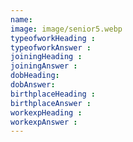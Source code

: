 ```yaml
---
name: 
image: image/senior5.webp
typeofworkHeading : 
typeofworkAnswer : 
joiningHeading : 
joiningAnswer : 
dobHeading: 
dobAnswer:
birthplaceHeading :
birthplaceAnswer :
workexpHeading :
workexpAnswer :  
---
```


##### 

###### 

##### 

###### 
&nbsp;
